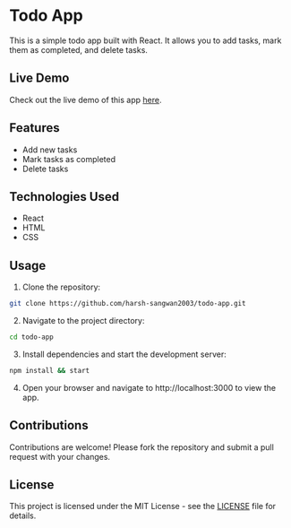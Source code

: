 # Todo App

This is a simple todo app built with React. It allows you to add tasks, mark them as completed, and delete tasks.

## Live Demo

Check out the live demo of this app [here](https://harsh-todo-app.vercel.app/).

## Features

- Add new tasks
- Mark tasks as completed
- Delete tasks

## Technologies Used

- React
- HTML
- CSS

## Usage

1. Clone the repository:

```bash
git clone https://github.com/harsh-sangwan2003/todo-app.git
```

2. Navigate to the project directory:

```bash
cd todo-app
```

3. Install dependencies and start the development server:
```bash
npm install && start
```

4. Open your browser and navigate to http://localhost:3000 to view the app.

## Contributions
Contributions are welcome! Please fork the repository and submit a pull request with your changes.

## License

This project is licensed under the MIT License - see the [LICENSE](LICENSE) file for details.